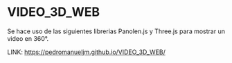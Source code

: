# VIDEO_3D_WEB
Se hace uso de las siguientes librerias Panolen.js y Three.js para mostrar un video en 360°.

LINK:  https://pedromanueljm.github.io/VIDEO_3D_WEB/
